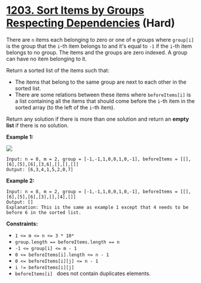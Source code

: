 # [1203. Sort Items by Groups Respecting Dependencies][link] (Hard)

[link]: https://leetcode.com/problems/sort-items-by-groups-respecting-dependencies/

There are `n` items each belonging to zero or one of `m` groups where `group[i]` is the group that
the `i`-th item belongs to and it's equal to `-1` if the `i`-th item belongs to no group. The items and
the groups are zero indexed. A group can have no item belonging to it.

Return a sorted list of the items such that:

- The items that belong to the same group are next to each other in the sorted list.
- There are some relations between these items where `beforeItems[i]` is a list containing all the
items that should come before the `i`-th item in the sorted array (to the left of the `i`-th item).

Return any solution if there is more than one solution and return an **empty list** if there is no
solution.

**Example 1:**

**![](https://assets.leetcode.com/uploads/2019/09/11/1359_ex1.png)**

```
Input: n = 8, m = 2, group = [-1,-1,1,0,0,1,0,-1], beforeItems = [[],[6],[5],[6],[3,6],[],[],[]]
Output: [6,3,4,1,5,2,0,7]
```

**Example 2:**

```
Input: n = 8, m = 2, group = [-1,-1,1,0,0,1,0,-1], beforeItems = [[],[6],[5],[6],[3],[],[4],[]]
Output: []
Explanation: This is the same as example 1 except that 4 needs to be before 6 in the sorted list.
```

**Constraints:**

- `1 <= m <= n <= 3 * 10⁴`
- `group.length == beforeItems.length == n`
- `-1 <= group[i] <= m - 1`
- `0 <= beforeItems[i].length <= n - 1`
- `0 <= beforeItems[i][j] <= n - 1`
- `i != beforeItems[i][j]`
- `beforeItems[i] ` does not contain duplicates elements.
